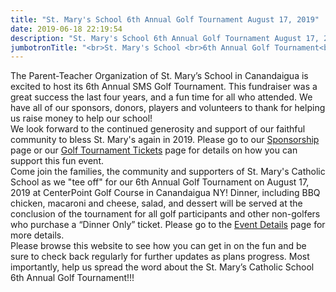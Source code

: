 ```yaml
---
title: "St. Mary's School 6th Annual Golf Tournament August 17, 2019"
date: 2019-06-18 22:19:54
description: "St. Mary's School 6th Annual Golf Tournament August 17, 2019"
jumbotronTitle: "<br>St. Mary's School <br>6th Annual Golf Tournament<br>August 17, 2019"
---
```

The Parent-Teacher Organization of St. Mary’s School in Canandaigua is excited to host its 6th Annual SMS Golf Tournament. This fundraiser was a great success the last four years, and a fun time for all who attended. We have all of our sponsors, donors, players and volunteers to thank for helping us raise money to help our school!
<br>
We look forward to the continued generosity and support of our faithful community to bless St. Mary's again in 2019.   Please go to our <a href="/sponsorship">Sponsorship</a> page or our <a href="/tickets">Golf Tournament Tickets</a> page for details on how you can support this fun event.
<br>
Come join the families, the community and supporters of St. Mary's Catholic School as we "tee off" for our 6th Annual Golf Tournament on August 17, 2019 at CenterPoint Golf Course in Canandaigua NY! Dinner, including BBQ chicken, macaroni and cheese, salad, and dessert will be served at the conclusion of the tournament for all golf participants and other non-golfers who purchase a “Dinner Only” ticket. Please go to the <a href="/eventdetails/">Event Details</a> page for more details.
<br>
Please browse this website to see how you can get in on the fun and be sure to check back regularly for further updates as plans progress. Most importantly, help us spread the word about the St. Mary’s Catholic School 6th Annual Golf Tournament!!!